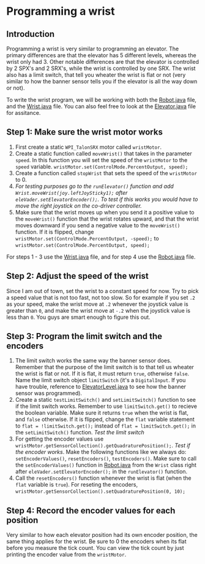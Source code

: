 # Programming a wrist #

## Introduction ##
Programming a wrist is very similar to programming an elevator. The primary differences are that the elevator has 5 different levels, whereas the wrist only had 3. Other notable differences are that the elevator is controlled by 2 SPX's and 2 SRX's, while the wrist is controlled by one SRX. The wrist also has a limit switch, that tell you wheater the wrist is flat or not (very similar to how the banner sensor tells you if the elevator is all the way down or not).

To write the wrist program, we will be working with both the [Robot.java](https://github.com/MillenniumFalcons/2018-PowerUp/blob/master/Robot_Code/src/org/usfirst/frc/team3647/robot/Robot.java) file, and the [Wrist.java](https://github.com/MillenniumFalcons/2018-PowerUp/blob/master/Robot_Code/src/team3647elevator/Wrist.java) file. You can also feel free to look at the [Elevator.java](https://github.com/MillenniumFalcons/2018-PowerUp/blob/master/Robot_Code/src/team3647elevator/Elevator.java) file for assitance.

## Step 1: Make sure the wrist motor works ##
1. First create a static ```WPI_TalonSRX``` motor called ```wristMotor```.
2. Create a static function called ```moveWrist()``` that takes in the parameter ```speed```. In this function you will set the speed of the ```wristMotor``` to the ```speed``` variable. ```wristMotor.set(ControlMode.PercentOutput, speed);```
3. Create a function called ```stopWrist``` that sets the speed of the ```wristMotor``` to 0.
4. _For testing purposes go to the ```runElevator()``` function and add ```Wrist.moveWrist(joy.leftJoySticky1);``` after ```eleVader.setElevatorEncoder();```. To test if this works you would have to move the right joystick on the co-driver controller._
5. Make sure that the wrist moves up when you send it a positive value to the ```moveWrist()``` function that the wrist rotates upward, and that the wrist moves downward if you send a negative value to the ```moveWrist()``` function. If it is flipped, change ```wristMotor.set(ControlMode.PercentOutput, -speed);``` to ```wristMotor.set(ControlMode.PercentOutput, speed);```

For steps 1 - 3 use the [Wrist.java](https://github.com/MillenniumFalcons/2018-PowerUp/blob/master/Robot_Code/src/team3647elevator/Wrist.java) file, and for step 4 use the [Robot.java](https://github.com/MillenniumFalcons/2018-PowerUp/blob/master/Robot_Code/src/org/usfirst/frc/team3647/robot/Robot.java) file.

## Step 2: Adjust the speed of the wrist ##
Since I am out of town, set the wrist to a constant speed for now. Try to pick a speed value that is not too fast, not too slow. So for example if you set ```.2``` as your speed, make the wrist move at ```.2``` whenever the joystick value is greater than ```0```,  and make the wrist move at ```-.2``` when the joystick value is less than ```0```. You guys are smart enough to figure this out.


## Step 3: Program the limit switch and the encoders ##
1. The limit switch works the same way the banner sensor does. Remember that the purpose of the limit switch is to that tell us wheater the wrist is flat or not. If it is flat, it must return ```true```, otherwise ```false```. Name the limit switch object ```limitSwitch``` (it's a ```DigitalInput```. If you have trouble, reference to [ElevatorLevel.java](https://github.com/MillenniumFalcons/2018-PowerUp/blob/master/Robot_Code/src/team3647elevator/ElevatorLevel.java) to see how the banner sensor was programmed).
2. Create a static ```testLimitSwitch()``` and ```setLimitSwitch()``` function to see if the limit switch works. Remember to use ```limitSwitch.get()``` to recieve the boolean variable. Make sure it returns ```true``` when the wrist is flat, and ```false``` otherwise. If it is flipped, change the ```flat``` variable statement to ```flat = !limitSwitch.get();``` instead of ```flat = limitSwitch.get();``` in the ```setLimitSwitch()``` function. _Test the limit switch_
3. For getting the encoder values use ```wristMotor.getSensorCollection().getQuadraturePosition();```. _Test if the encoder works_. Make the following functions like we always do: ```setEncoderValues()```, ```resetEncoders()```, ```testEncoders()```. Make sure to call the ```setEncoderValues()``` function in [Robot.java](https://github.com/MillenniumFalcons/2018-PowerUp/blob/master/Robot_Code/src/org/usfirst/frc/team3647/robot/Robot.java) from the ```Wrist``` class right after ```eleVader.setElevatorEncoder();``` in the ```runElevator()``` function.
4. Call the ```resetEncoders()``` function whenever the wrist is flat (when the ```flat``` variable is ```true```). For reseting the encoders, ```wristMotor.getSensorCollection().setQuadraturePosition(0, 10);```

## Step 4: Record the encoder values for each position ##
Very similar to how each elevator position had its own encoder position, the same thing applies for the wrist. Be sure to 0 the encoders when its flat before you measure the tick count. You can view the tick count by just printing the encoder value from the ```wristMotor```.
